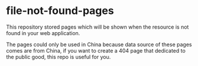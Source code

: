 # file-not-found-pages
This repository stored pages which will be shown when the resource is not found in your web application.

The pages could only be used in China because data source of these pages comes are from China, if you want to create a 404 page that dedicated to the public good, this repo is useful for you.
